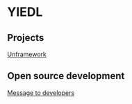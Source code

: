 # YIEDL

## Projects
[Unframework](https://github.com/yiedl/unframework)

## Open source development
[Message to developers](./development/message-to-developers.md)
